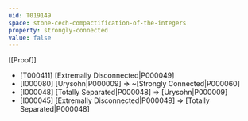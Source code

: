 ```yaml
---
uid: T019149
space: stone-cech-compactification-of-the-integers
property: strongly-connected
value: false
---
```

[[Proof]]

* [T000411] [Extremally Disconnected|P000049]
* [I000080] [Urysohn|P000009] => ~[Strongly Connected|P000060]
* [I000048] [Totally Separated|P000048] => [Urysohn|P000009]
* [I000045] [Extremally Disconnected|P000049] => [Totally Separated|P000048]

